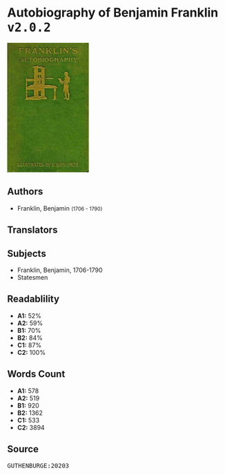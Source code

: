 # Autobiography of Benjamin Franklin <kbd>v2.0.2</kbd>

![](./cover.medium.jpg "")

## Authors


 - Franklin, Benjamin <small>(1706 - 1790)</small>

## Translators



## Subjects


 - Franklin, Benjamin, 1706-1790
 - Statesmen

## Readablility


 - **A1:** 52%
 - **A2:** 59%
 - **B1:** 70%
 - **B2:** 84%
 - **C1:** 87%
 - **C2:** 100%

## Words Count


 - **A1:** 578
 - **A2:** 519
 - **B1:** 920
 - **B2:** 1362
 - **C1:** 533
 - **C2:** 3894

## Source


<kbd>GUTHENBURGE:20203</kbd>
